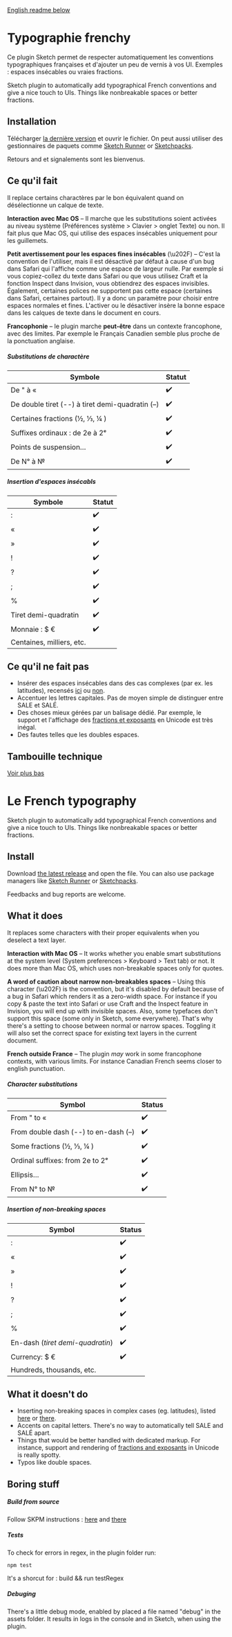 [English readme below](#Le-French-typography)

# Typographie frenchy

Ce plugin Sketch permet de respecter automatiquement les conventions typographiques françaises et d'ajouter un peu de vernis à vos UI. Exemples : espaces insécables ou vraies fractions.

Sketch plugin to automatically add typographical French conventions and give a nice touch to UIs. Things like nonbreakable spaces or better fractions.

## Installation

Télécharger [la dernière version](https://github.com/Saint-loup/french-typography/releases/latest) et ouvrir le fichier. On peut aussi utiliser des gestionnaires de paquets comme [Sketch Runner](https://sketchrunner.com/) or [Sketchpacks](https://www.sketchpacks.com/Saint-loup/french-typography).

Retours and et signalements sont les bienvenus.

## Ce qu'il fait

Il replace certains charactères par le bon équivalent quand on désélectionne un calque de texte.

**Interaction avec Mac OS** – Il marche que les substitutions soient activées au niveau système (Préférences système > Clavier > onglet Texte) ou non. Il fait plus que Mac OS, qui utilise des espaces insécables uniquement pour les guillemets.

**Petit avertissement pour les espaces fines insécables** (\u202F) – C'est la convention de l'utiliser, mais il est désactivé par défaut à cause d'un bug dans Safari qui l'affiche comme une espace de largeur nulle. Par exemple si vous copiez-collez du texte dans Safari ou que vous utilisez Craft et la fonction Inspect dans Invision, vous obtiendrez des espaces invisibles. Également, certaines polices ne supportent pas cette espace (certaines dans Safari, certaines partout). Il y a donc un paramètre pour choisir entre espaces normales et  fines. L'activer ou le désactiver insère la bonne espace dans les calques de texte dans le document en cours.

**Francophonie** – le plugin marche **peut-être** dans un contexte francophone, avec des limites. Par exemple le Français Canadien semble plus proche de la ponctuation anglaise.

##### Substitutions de charactère

| Symbole                                         | Statut |
| ----------------------------------------------- | ------ |
| De " à «                                        | ✔️      |
| De double tiret (--) à tiret demi-quadratin (–) | ✔️      |
| Certaines fractions (½, ⅓, ¼ )                  | ✔️      |
| Suffixes ordinaux : de 2e à 2ᵉ                  | ✔️      |
| Points de suspension…                           | ✔️      |
| De N° à №                                       | ✔️      |

##### Insertion d'espaces insécabls

| Symbole                   | Statut |
| ------------------------- | ------ |
| :                         | ✔️      |
| «                         | ✔️      |
| »                         | ✔️      |
| !                         | ✔️      |
| ?                         | ✔️      |
| ;                         | ✔️      |
| %                         | ✔️      |
| Tiret demi-quadratin      | ✔️      |
| Monnaie :  $ €            | ✔️      |
| Centaines, milliers, etc. |        |

## Ce qu'il ne fait pas

- Insérer des espaces insécables dans des cas complexes (par ex. les latitudes), recensés [ici](https://www.btb.termiumplus.gc.ca/tpv2guides/guides/chroniq/index-fra.html?lang=fra&lettr=indx_autr8cDRJ-6fjpl0&page=9ouqyIer24Kc.html) ou [non](https://en.wikipedia.org/wiki/Wikipedia:Manual_of_Style#Non-breaking_spaces).
- Accentuer les lettres capitales. Pas de moyen simple de distinguer entre SALE et SALÉ.
- Des choses mieux gérées par un balisage dédié. Par exemple, le support et l'affichage des [fractions et exposants](https://en.wikipedia.org/wiki/Unicode_subscripts_and_superscripts#Superscripts_and_subscripts_block) en Unicode est très inégal.
- Des fautes telles que les doubles espaces.

## Tambouille technique

[Voir plus bas](#Boring-stuff)


# Le French typography

Sketch plugin to automatically add typographical French conventions and give a nice touch to UIs. Things like nonbreakable spaces or better fractions.

## Install

Download [the latest release](https://github.com/Saint-loup/french-typography/releases/latest) and open the file. You can also use package managers like  [Sketch Runner](https://sketchrunner.com/) or [Sketchpacks](https://www.sketchpacks.com/Saint-loup/french-typography).

Feedbacks and bug reports are welcome.

## What it does

It replaces some characters with their proper equivalents when you deselect a text layer. 

**Interaction with Mac OS** – It works whether you enable smart substitutions at the system level (System preferences > Keyboard > Text tab) or not. It does more than Mac OS, which uses non-breakable spaces only for quotes.

**A word of caution about narrow non-breakables spaces** –  Using this character (\u202F) is the convention, but it's disabled by default because of a bug in Safari which renders it as a zero-width space. For instance if you copy & paste the text into Safari or use Craft and the Inspect feature in Invision, you will end up with invisible spaces. Also, some typefaces don't support this space (some only in Sketch, some everywhere). That's why there's a setting to choose between normal or narrow spaces. Toggling it will also set the correct space for existing text layers in the current document.  

**French outside France** – The plugin *may* work in some francophone contexts, with various limits. For instance Canadian French seems closer to english punctuation.

##### Character substitutions

| Symbol                               | Status |
| ------------------------------------ | ------ |
| From " to «                          | ✔️      |
| From double dash (--) to en-dash (–) | ✔️      |
| Some fractions (½, ⅓, ¼ )            | ✔️      |
| Ordinal suffixes: from 2e to 2ᵉ      | ✔️      |
| Ellipsis…                            | ✔️      |
| From N° to №                         | ✔️      |

##### Insertion of non-breaking spaces

| Symbol                            | Status |
| --------------------------------- | ------ |
| :                                 | ✔️      |
| «                                 | ✔️      |
| »                                 | ✔️      |
| !                                 | ✔️      |
| ?                                 | ✔️      |
| ;                                 | ✔️      |
| %                                 | ✔️      |
| En-dash  (*tiret demi-quadratin*) | ✔️      |
| Currency:  $ €                    | ✔️      |
| Hundreds, thousands, etc.         |        |

## What it doesn't do

- Inserting non-breaking spaces in complex cases (eg. latitudes), listed [here](https://www.btb.termiumplus.gc.ca/tpv2guides/guides/chroniq/index-fra.html?lang=fra&lettr=indx_autr8cDRJ-6fjpl0&page=9ouqyIer24Kc.html) or [there](https://en.wikipedia.org/wiki/Wikipedia:Manual_of_Style#Non-breaking_spaces).
- Accents on capital letters. There's no way to automatically tell SALE and SALÉ apart.
- Things that would be better handled with dedicated markup. For instance, support and rendering of [fractions and exposants](https://en.wikipedia.org/wiki/Unicode_subscripts_and_superscripts#Superscripts_and_subscripts_block) in Unicode is really spotty.
- Typos like double spaces.

## Boring stuff

##### Build from source

Follow SKPM instructions : [here](https://skpm.io/help/) and [there](https://developer.sketchapp.com/guides/)

##### Tests

To check for errors in regex, in the plugin folder run:

`npm test`

It's a shorcut for : 
build && <sketchTool path> run <plugin path> testRegex

##### Debuging

There's a little debug mode, enabled by placed a file named "debug" in the assets folder. It results in logs in the console and in Sketch, when using the plugin. 
